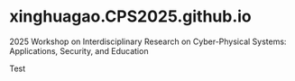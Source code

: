 # xinghuagao.CPS2025.github.io
2025 Workshop on Interdisciplinary Research on Cyber-Physical Systems: Applications, Security, and Education

Test
